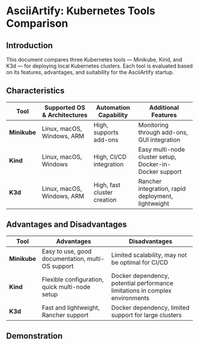 # AsciiArtify: Kubernetes Tools Comparison

## Introduction

This document compares three Kubernetes tools — Minikube, Kind, and K3d — for deploying local Kubernetes clusters. Each tool is evaluated based on its features, advantages, and suitability for the AsciiArtify startup.

## Characteristics

| **Tool**        | **Supported OS & Architectures** | **Automation Capability** | **Additional Features**                               |
|-----------------|----------------------------------|----------------------------|-------------------------------------------------------|
| **Minikube**    | Linux, macOS, Windows, ARM       | High, supports add-ons     | Monitoring through add-ons, GUI integration           |
| **Kind**        | Linux, macOS, Windows            | High, CI/CD integration    | Easy multi-node cluster setup, Docker-in-Docker support |
| **K3d**         | Linux, macOS, Windows, ARM       | High, fast cluster creation | Rancher integration, rapid deployment, lightweight     |

## Advantages and Disadvantages

| **Tool**        | **Advantages**                                        | **Disadvantages**                                    |
|-----------------|-------------------------------------------------------|------------------------------------------------------|
| **Minikube**    | Easy to use, good documentation, multi-OS support     | Limited scalability, may not be optimal for CI/CD    |
| **Kind**        | Flexible configuration, quick multi-node setup        | Docker dependency, potential performance limitations in complex environments |
| **K3d**         | Fast and lightweight, Rancher support                 | Docker dependency, limited support for large clusters|

## Demonstration
